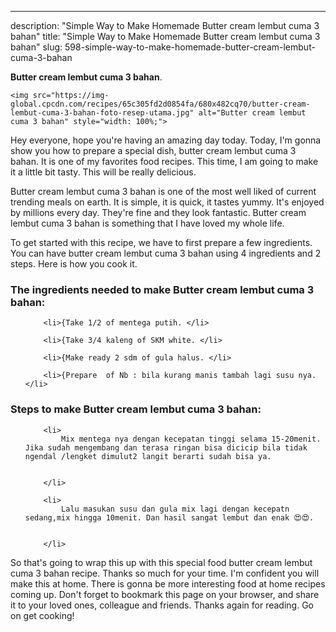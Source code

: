 ---
description: "Simple Way to Make Homemade Butter cream lembut cuma 3 bahan"
title: "Simple Way to Make Homemade Butter cream lembut cuma 3 bahan"
slug: 598-simple-way-to-make-homemade-butter-cream-lembut-cuma-3-bahan

<p>
	<strong>Butter cream lembut cuma 3 bahan</strong>. 
	
</p>
<p>
	
	<img src="https://img-global.cpcdn.com/recipes/65c305fd2d0854fa/680x482cq70/butter-cream-lembut-cuma-3-bahan-foto-resep-utama.jpg" alt="Butter cream lembut cuma 3 bahan" style="width: 100%;">
	
	
</p>
<p>
	Hey everyone, hope you're having an amazing day today. Today, I'm gonna show you how to prepare a special dish, butter cream lembut cuma 3 bahan. It is one of my favorites food recipes. This time, I am going to make it a little bit tasty. This will be really delicious.
</p>
	
<p>
	Butter cream lembut cuma 3 bahan is one of the most well liked of current trending meals on earth. It is simple, it is quick, it tastes yummy. It's enjoyed by millions every day. They're fine and they look fantastic. Butter cream lembut cuma 3 bahan is something that I have loved my whole life.
</p>
<p>
	
</p>

<p>
To get started with this recipe, we have to first prepare a few ingredients. You can have butter cream lembut cuma 3 bahan using 4 ingredients and 2 steps. Here is how you cook it.
</p>

<h3>The ingredients needed to make Butter cream lembut cuma 3 bahan:</h3>

<ol>
	
		<li>{Take 1/2 of mentega putih. </li>
	
		<li>{Take 3/4 kaleng of SKM white. </li>
	
		<li>{Make ready 2 sdm of gula halus. </li>
	
		<li>{Prepare  of Nb : bila kurang manis tambah lagi susu nya. </li>
	
</ol>
<p>
	
</p>

<h3>Steps to make Butter cream lembut cuma 3 bahan:</h3>

<ol>
	
		<li>
			Mix mentega nya dengan kecepatan tinggi selama 15-20menit. Jika sudah mengembang dan terasa ringan bisa dicicip bila tidak ngendal /lengket dimulut2 langit berarti sudah bisa ya.
			
			
		</li>
	
		<li>
			Lalu masukan susu dan gula mix lagi dengan kecepatn sedang,mix hingga 10menit. Dan hasil sangat lembut dan enak 😍😍.
			
			
		</li>
	
</ol>

<p>
	
</p>

<p>
	So that's going to wrap this up with this special food butter cream lembut cuma 3 bahan recipe. Thanks so much for your time. I'm confident you will make this at home. There is gonna be more interesting food at home recipes coming up. Don't forget to bookmark this page on your browser, and share it to your loved ones, colleague and friends. Thanks again for reading. Go on get cooking!
</p>
